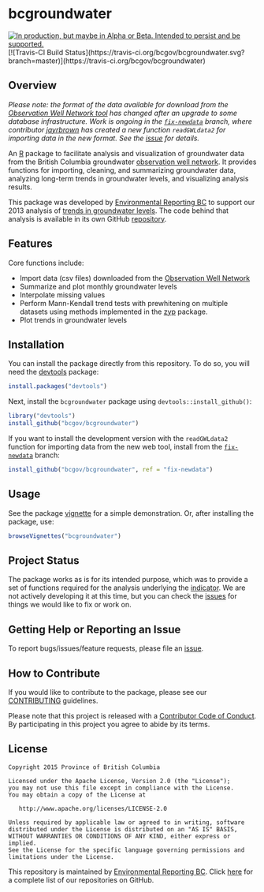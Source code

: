 # bcgroundwater

<div id="devex-badge"><a rel="Delivery" href="https://github.com/BCDevExchange/docs/blob/master/discussion/projectstates.md"><img alt="In production, but maybe in Alpha or Beta. Intended to persist and be supported." style="border-width:0" src="https://assets.bcdevexchange.org/images/badges/delivery.svg" title="In production, but maybe in Alpha or Beta. Intended to persist and be supported." /></a>[![Travis-CI Build Status](https://travis-ci.org/bcgov/bcgroundwater.svg?branch=master)](https://travis-ci.org/bcgov/bcgroundwater)
</div>


## Overview

*Please note: the format of the data available for download from the [Observation Well Network tool](http://www.env.gov.bc.ca/wsd/data_searches/obswell/map/obsWells.html) has changed after an upgrade to some database infrastructure.  Work is ongoing in the [`fix-newdata`](https://github.com/bcgov/bcgroundwater/tree/fix-newdata) branch, where contributor [jayrbrown](https://github.com/jayrbrown) has created a new function `readGWLdata2` for importing data in the new format. See the [issue](https://github.com/bcgov/bcgroundwater/issues/5) for details.*

An [R](http://www.r-project.org) package to facilitate analysis and 
visualization of groundwater data from the British Columbia groundwater 
[observation well network](http://www.env.gov.bc.ca/wsd/data_searches/obswell/index.html). It provides functions for importing, cleaning, and summarizing groundwater data, analyzing long-term trends in groundwater levels, and visualizing analysis results. 

This package was developed by [Environmental Reporting BC](http://www2.gov.bc.ca/gov/content?id=FF80E0B985F245CEA62808414D78C41B) 
to support our 2013 analysis of [trends in groundwater levels](http://www.env.gov.bc.ca/soe/indicators/water/groundwater-levels.html). 
The code behind that analysis is available in its own GitHub [repository](https:/github.com/bcgov/groundwater-levels/).

## Features

Core functions include:

- Import data (csv files) downloaded from the [Observation Well Network](http://www.env.gov.bc.ca/wsd/data_searches/obswell/map/obsWells.html)
- Summarize and plot monthly groundwater levels
- Interpolate missing values
- Perform Mann-Kendall trend tests with prewhitening on multiple datasets using 
  methods implemented in the 
  [zyp](http://cran.r-project.org/web/packages/zyp/index.html) package.
- Plot trends in groundwater levels

## Installation

You can install the package directly from this repository. To do so, you will 
need the [devtools](https://github.com/hadley/devtools/) package:

```R
install.packages("devtools")
```

Next, install the `bcgroundwater` package using `devtools::install_github()`:

```R
library("devtools")
install_github("bcgov/bcgroundwater")
```

If you want to install the development version with the `readGWLdata2` function 
for importing data from the new web tool, install from the [`fix-newdata`](https://github.com/bcgov/bcgroundwater/tree/fix-newdata) branch:

```R
install_github("bcgov/bcgroundwater", ref = "fix-newdata")
```

## Usage

See the package [vignette](https://htmlpreview.github.com/?https://github.com/bcgov/bcgroundwater/master/inst/doc/bcgroundwater.html) 
for a simple demonstration. Or, after installing the package, use:

```R
browseVignettes("bcgroundwater")
```

## Project Status

The package works as is for its intended purpose, which was to provide a set of 
functions required for the analysis underlying the 
[indicator](http://www.env.gov.bc.ca/soe/indicators/water/groundwater-levels.html).
We are not actively developing it at this time, but you can check the 
[issues](https://github.com/bcgov/bcgroundwater/issues/) for things we would 
like to fix or work on.

## Getting Help or Reporting an Issue

To report bugs/issues/feature requests, please file an [issue](https://github.com/bcgov/bcgroundwater/issues/).

## How to Contribute

If you would like to contribute to the package, please see our 
[CONTRIBUTING](CONTRIBUTING.md) guidelines.

Please note that this project is released with a [Contributor Code of Conduct](CODE_OF_CONDUCT.md). By participating in this project you agree to abide by its terms.

## License

    Copyright 2015 Province of British Columbia

    Licensed under the Apache License, Version 2.0 (the "License");
    you may not use this file except in compliance with the License.
    You may obtain a copy of the License at 

       http://www.apache.org/licenses/LICENSE-2.0

    Unless required by applicable law or agreed to in writing, software
    distributed under the License is distributed on an "AS IS" BASIS,
    WITHOUT WARRANTIES OR CONDITIONS OF ANY KIND, either express or implied.
    See the License for the specific language governing permissions and
    limitations under the License.


This repository is maintained by [Environmental Reporting BC](http://www2.gov.bc.ca/gov/content?id=FF80E0B985F245CEA62808414D78C41B). Click [here](https://github.com/bcgov/EnvReportBC-RepoList) for a complete list of our repositories on GitHub.
